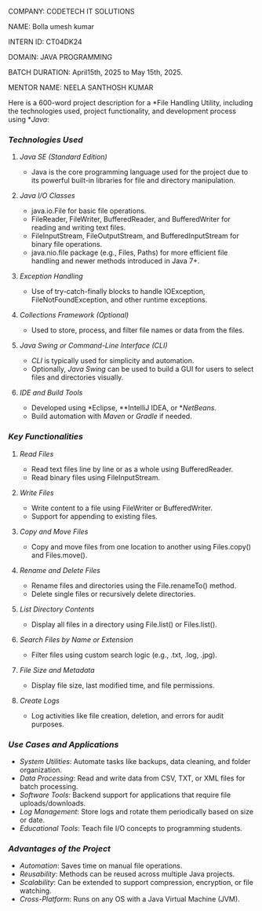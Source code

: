 COMPANY: CODETECH IT SOLUTIONS

NAME: Bolla umesh kumar 

INTERN ID: CT04DK24

DOMAIN: JAVA PROGRAMMING

BATCH DURATION: April15th, 2025 to May 15th, 2025.

MENTOR NAME: NEELA SANTHOSH KUMAR

Here is a 600-word project description for a *File Handling Utility, including the technologies used, project functionality, and development process using **Java*:


### *Technologies Used*

1. *Java SE (Standard Edition)*

   * Java is the core programming language used for the project due to its powerful built-in libraries for file and directory manipulation.

2. *Java I/O Classes*

   * java.io.File for basic file operations.
   * FileReader, FileWriter, BufferedReader, and BufferedWriter for reading and writing text files.
   * FileInputStream, FileOutputStream, and BufferedInputStream for binary file operations.
   * java.nio.file package (e.g., Files, Paths) for more efficient file handling and newer methods introduced in Java 7+.

3. *Exception Handling*

   * Use of try-catch-finally blocks to handle IOException, FileNotFoundException, and other runtime exceptions.

4. *Collections Framework (Optional)*

   * Used to store, process, and filter file names or data from the files.

5. *Java Swing or Command-Line Interface (CLI)*

   * *CLI* is typically used for simplicity and automation.
   * Optionally, *Java Swing* can be used to build a GUI for users to select files and directories visually.

6. *IDE and Build Tools*

   * Developed using *Eclipse, **IntelliJ IDEA, or **NetBeans*.
   * Build automation with *Maven* or *Gradle* if needed.


### *Key Functionalities*

1. *Read Files*

   * Read text files line by line or as a whole using BufferedReader.
   * Read binary files using FileInputStream.

2. *Write Files*

   * Write content to a file using FileWriter or BufferedWriter.
   * Support for appending to existing files.

3. *Copy and Move Files*

   * Copy and move files from one location to another using Files.copy() and Files.move().

4. *Rename and Delete Files*

   * Rename files and directories using the File.renameTo() method.
   * Delete single files or recursively delete directories.

5. *List Directory Contents*

   * Display all files in a directory using File.list() or Files.list().

6. *Search Files by Name or Extension*

   * Filter files using custom search logic (e.g., .txt, .log, .jpg).

7. *File Size and Metadata*

   * Display file size, last modified time, and file permissions.

8. *Create Logs*

   * Log activities like file creation, deletion, and errors for audit purposes.


### *Use Cases and Applications*

* *System Utilities*: Automate tasks like backups, data cleaning, and folder organization.
* *Data Processing*: Read and write data from CSV, TXT, or XML files for batch processing.
* *Software Tools*: Backend support for applications that require file uploads/downloads.
* *Log Management*: Store logs and rotate them periodically based on size or date.
* *Educational Tools*: Teach file I/O concepts to programming students.


### *Advantages of the Project*

* *Automation*: Saves time on manual file operations.
* *Reusability*: Methods can be reused across multiple Java projects.
* *Scalability*: Can be extended to support compression, encryption, or file watching.
* *Cross-Platform*: Runs on any OS with a Java Virtual Machine (JVM).


